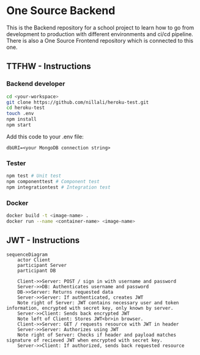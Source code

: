 # One Source Backend

This is the Backend repository for a school project to learn how to go from development to production with different environments and ci/cd pipeline. There is also a One Source Frontend repository which is connected to this one.

## TTFHW - Instructions
### Backend developer
```bash
cd <your-workspace>
git clone https://github.com/nillali/heroku-test.git    
cd heroku-test
touch .env
npm install
npm start
``` 
Add this code to your .env file:
```
dbURI=<your MongoDB connection string>
``` 

### Tester  
```bash
npm test # Unit test
npm componenttest # Component test
npm integrationtest # Integration test
```

### Docker
```bash
docker build -t <image-name> .
docker run --name <container-name> <image-name>
```
## JWT - Instructions
```mermaid
sequenceDiagram
	actor Client
	participant Server
	participant DB

	Client->>Server: POST / sign in with username and password
	Server->>DB: Authenticates username and password
	DB->>Server: Returns requested data
	Server->>Server: If authenticated, creates JWT
	Note right of Server: JWT contains necessary user and token information, encrypted with secret key, only known by server.
	Server->>Client: Sends back encrypted JWT
	Note left of Client: Stores JWT<br>in browser.
	Client->>Server: GET / requests resource with JWT in header
	Server->>Server: Authorizes using JWT
	Note right of Server: Checks if header and payload matches signature of recieved JWT when encrypted with secret key.
	Server->>Client: If authorized, sends back requested resource
```
